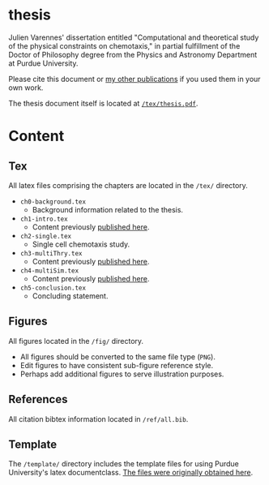 # thesis

Julien Varennes' dissertation entitled "Computational and theoretical study of the physical constraints on chemotaxis," in partial fulfillment of the Doctor of Philosophy degree from the Physics and Astronomy Department at Purdue University.

Please cite this document or [my other publications](http://varennes.github.io/about/#research-papers) if you used them in your own work.

The thesis document itself is located at [`/tex/thesis.pdf`](https://github.com/varennes/thesis/blob/master/tex/thesis.pdf).

# Content

## Tex

All latex files comprising the chapters are located in the `/tex/` directory.

- `ch0-background.tex`
    - Background information related to the thesis.
- `ch1-intro.tex`
    - Content previously [published here](http://pubs.acs.org/doi/abs/10.1021/acs.molpharmaceut.5b00899).
- `ch2-single.tex`
    - Single cell chemotaxis study.
- `ch3-multiThry.tex`
    - Content previously [published here](https://journals.aps.org/prl/abstract/10.1103/PhysRevLett.119.188101).
- `ch4-multiSim.tex`
    - Content previously [published here](http://www.cell.com/biophysj/abstract/S0006-3495(16)30523-9).
- `ch5-conclusion.tex`
    - Concluding statement.

## Figures

All figures located in the `/fig/` directory.

- All figures should be converted to the same file type (`PNG`).
- Edit figures to have consistent sub-figure reference style.
- Perhaps add additional figures to serve illustration purposes.

## References

All citation bibtex information located in `/ref/all.bib`.

## Template

The `/template/` directory includes the template files for using Purdue University's latex documentclass. [The files were originally obtained here](https://engineering.purdue.edu/~mark/puthesis/).
